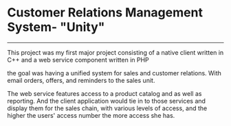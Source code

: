 # Customer Relations Management System- "Unity"

---

This project was my first major project consisting of a native client written in C++
and a web service component written in PHP

the goal was having a unified system for sales and customer relations. With email orders,
offers, and reminders to the sales unit.

The web service features access to a product catalog and as well as reporting.
And the client application would tie in to those services and display them for the sales chain, with
various levels of access, and the higher the users' access number the more access she has.

